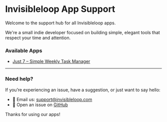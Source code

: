 # Invisibleloop App Support

Welcome to the support hub for all Invisibleloop apps.

We're a small indie developer focused on building simple, elegant tools that respect your time and attention.

### Available Apps

- [Just 7 – Simple Weekly Task Manager](./just7.md)

---

### Need help?

If you’re experiencing an issue, have a suggestion, or just want to say hello:

- 📧 Email us: [support@invisibleloop.com](mailto:invisibleloop.hello@gmail.com)
- 🐛 Open an issue on [GitHub](https://github.com/invisibleloop/app-support/issues)

Thanks for using our apps!
